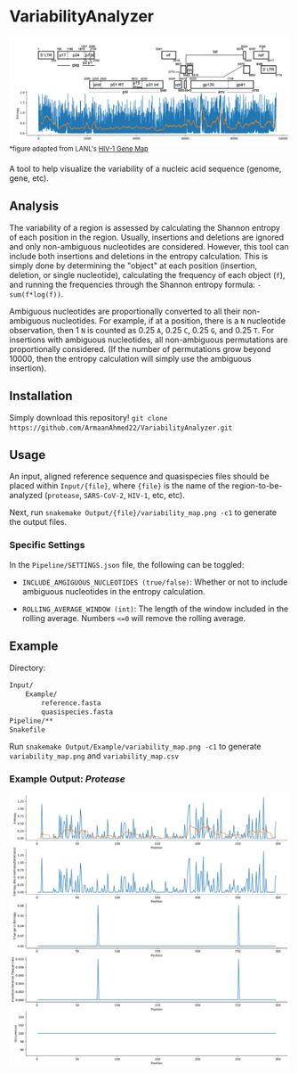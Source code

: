 # VariabilityAnalyzer

![frontcover](https://raw.githubusercontent.com/ArmaanAhmed22/VariabilityAnalyzer/master/Assets/front_cover.png)
<sup>*figure adapted from LANL's <a href="https://www.hiv.lanl.gov/content/sequence/HIV/MAP/landmark.html">HIV-1 Gene Map</a></sup>

A tool to help visualize the variability of a nucleic acid sequence (genome, gene, etc).

## Analysis

The variability of a region is assessed by calculating the Shannon entropy of each position in the region. Usually, insertions and deletions are ignored and only non-ambiguous nucleotides are considered. However, this tool can include both insertions and deletions in the entropy calculation. This is simply done by determining the "object" at each position (insertion, deletion, or single nucleotide), calculating the frequency of each object (`f`), and running the frequencies through the Shannon entropy formula: `-sum(f*log(f))`.

Ambiguous nucleotides are proportionally converted to all their non-ambiguous nucleotides. For example, if at a position, there is a `N` nucleotide observation, then 1 `N` is counted as 0.25 `A`, 0.25 `C`, 0.25 `G`, and 0.25 `T`. For insertions with ambiguous nucleotides, all non-ambiguous permutations are proportionally considered. (If the number of permutations grow beyond 10000, then the entropy calculation will simply use the ambiguous insertion).

## Installation

Simply download this repository!
`git clone https://github.com/ArmaanAhmed22/VariabilityAnalyzer.git`

## Usage

An input, aligned reference sequence and quasispecies files should be placed within `Input/{file}`, where `{file}` is the name of the region-to-be-analyzed (`protease`, `SARS-CoV-2`, `HIV-1`, etc, etc).

Next, run `snakemake Output/{file}/variability_map.png -c1` to generate the output files.

### Specific Settings

In the `Pipeline/SETTINGS.json` file, the following can be toggled:

* `INCLUDE_AMGIGUOUS_NUCLEOTIDES (true/false)`: Whether or not to include ambiguous nucleotides in the entropy calculation.

*  `ROLLING_AVERAGE_WINDOW (int)`: The length of the window included in the rolling average. Numbers `<=0` will remove the rolling average.

## Example

Directory:

```text
Input/
    Example/
        reference.fasta
        quasispecies.fasta
Pipeline/**
Snakefile
```

Run `snakemake Output/Example/variability_map.png -c1` to generate `variability_map.png` and `variability_map.csv`

### Example Output: *Protease*

![variability_map.png](https://raw.githubusercontent.com/ArmaanAhmed22/VariabilityAnalyzer/master/Output/Protease/variability_map.png)
